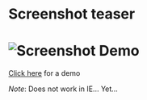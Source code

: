 Screenshot teaser
=================
![Screenshot](http://www.ekhaled.co.uk/dateline.js/Screenshot.png)
Demo
=========
[Click here](http://www.ekhaled.co.uk/dateline.js) for a demo

*Note*: Does not work in IE... Yet...